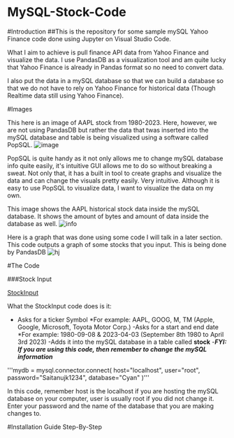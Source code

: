 # MySQL-Stock-Code

#Introduction
##This is the repository for some sample mySQL Yahoo Finance code done using Jupyter on Visual Studio Code. 

What I aim to achieve is pull finance API data from Yahoo Finance and visualize the data. I use PandasDB as a visualization tool and am quite lucky that Yahoo Finance is already in Pandas format so no need to convert data. 

I also put the data in a mySQL database so that we can build a database so that we do not have to rely on Yahoo Finance for historical data (Though Realtime data still using Yahoo Finance).

#Images

This here is an image of AAPL stock from 1980-2023. Here, however, we are not using PandasDB but rather the data that twas inserted into the mySQL database and table is being visualized using a software called PopSQL. 
![image](https://user-images.githubusercontent.com/91763642/229315342-aa08b438-8294-4a0b-b912-09e0f8444397.png)

PopSQL is quite handy as it not only allows me to change mySQL database info quite easily, it's intuitive GUI allows me to do so without breaking a sweat. Not only that, it has a built in tool to create graphs and visualize the data and can change the visuals pretty easily. Very intuitive. Although it is easy to use PopSQL to visualize data, I want to visualize the data on my own. 


This image shows the AAPL historical stock data inside the mySQL database. It shows the amount of bytes and amount of data inside the database as well.
![info](https://user-images.githubusercontent.com/91763642/229315896-b0a52fa1-3aee-4625-8e26-972a7b5e183c.png)

Here is a graph that was done using some code I will talk in a later section. This code outputs a graph of some stocks that you input. This is being done by PandasDB
![hj](https://user-images.githubusercontent.com/91763642/229375243-851005c2-94fb-4e4f-b057-688c0c1d84ec.png)


#The Code

###Stock Input

[StockInput](https://github.com/CyanCheetah/Cyan-mySQL-Stocks-Code/blob/main/StockInput.ipynb)

What the StockInput code does is it:
- Asks for a ticker Symbol
  *For example: AAPL, GOOG, M, TM (Apple, Google, Microsoft, Toyota Motor Corp.)
-Asks for a start and end date
  *For example: 1980-09-08 & 2023-04-03 (September 8th 1980 to April 3rd 2023)
-Adds it into the mySQL database in a table called **stock**
-***FYI: If you are using this code, then remember to change the mySQL information***

'''mydb = mysql.connector.connect(
  host="localhost",
  user="root",
  password="Saitanujk1234",
  database="Cyan"
)'''

In this code, remember host is the localhost if you are hosting the mySQL database on your computer, user is usually root if you did not change it. Enter your password and the name of the database that you are making changes to.

#Installation Guide Step-By-Step
